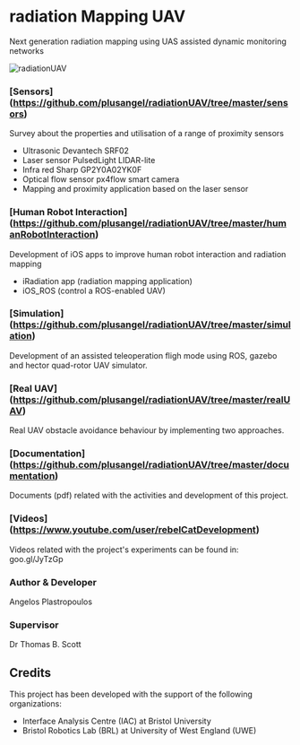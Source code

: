 # radiation Mapping UAV

Next generation radiation mapping using UAS assisted dynamic monitoring networks

![radiationUAV](http://www.rebelcatdev.com/wp-content/uploads/photos/DSC_3286_s2.jpg)

### [Sensors] (https://github.com/plusangel/radiationUAV/tree/master/sensors)
Survey about the properties and utilisation of a range of proximity sensors

* Ultrasonic Devantech SRF02
* Laser sensor PulsedLight LIDAR-lite
* Infra red Sharp GP2Y0A02YK0F
* Optical flow sensor px4flow smart camera
* Mapping and proximity application based on the laser sensor

### [Human Robot Interaction] (https://github.com/plusangel/radiationUAV/tree/master/humanRobotInteraction)
Development of iOS apps to improve human robot interaction and radiation mapping
* iRadiation app (radiation mapping application)
* iOS_ROS (control a ROS-enabled UAV)

### [Simulation] (https://github.com/plusangel/radiationUAV/tree/master/simulation)
Development of an assisted teleoperation fligh mode using ROS, gazebo and hector quad-rotor UAV simulator.

### [Real UAV] (https://github.com/plusangel/radiationUAV/tree/master/realUAV)
Real UAV obstacle avoidance behaviour by implementing two approaches.

### [Documentation] (https://github.com/plusangel/radiationUAV/tree/master/documentation)
Documents (pdf) related with the activities and development of this project.

### [Videos] (https://www.youtube.com/user/rebelCatDevelopment)
Videos related with the project's experiments can be found in: goo.gl/JyTzGp

### Author & Developer
Angelos Plastropoulos

### Supervisor
Dr Thomas B. Scott

## Credits
This project has been developed with the support of the following organizations:
* Interface Analysis Centre (IAC) at Bristol University
* Bristol Robotics Lab (BRL) at University of West England (UWE)
